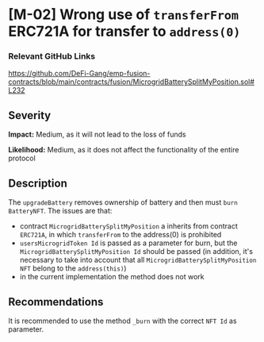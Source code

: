 # [M-02] Wrong use of `transferFrom` ERC721A for transfer to `address(0)`

### Relevant GitHub Links

https://github.com/DeFi-Gang/emp-fusion-contracts/blob/main/contracts/fusion/MicrogridBatterySplitMyPosition.sol#L232

## Severity

**Impact:**
Medium, as it will not lead to the loss of funds

**Likelihood:**
Medium, as it does not affect the functionality of the entire protocol

## Description

The `upgradeBattery` removes ownership of battery and then must `burn` `BatteryNFT`. The issues are that:
  - contract `MicrogridBatterySplitMyPosition` a inherits from contract `ERC721A`, in which `transferFrom` to the address(0) is prohibited
  - `usersMicrogridToken Id` is passed as a parameter for burn, but the `MicrogridBatterySplitMyPosition Id` should be passed (in addition, it's necessary to take into account that all `MicrogridBatterySplitMyPosition NFT` belong to the `address(this)`)
  - in the current implementation the method does not work

## Recommendations

It is recommended to use the method `_burn` with the correct `NFT Id` as parameter. 
